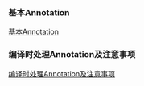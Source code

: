 ### 基本Annotation
[基本Annotation](https://github.com/ningbaoqi/Java/blob/master/README-anno1.md)
### 编译时处理Annotation及注意事项
[编译时处理Annotation及注意事项](https://github.com/ningbaoqi/Java/blob/master/README-anno2.md)
